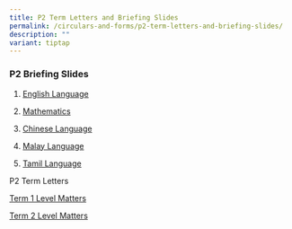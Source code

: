 ```yaml
---
title: P2 Term Letters and Briefing Slides
permalink: /circulars-and-forms/p2-term-letters-and-briefing-slides/
description: ""
variant: tiptap
---
```

<h3>P2 Briefing Slides</h3>
<ol data-tight="true" class="tight">
<li>
<p><a href="/files/2025_P2_English_Language_Briefing_Slides.pdf" rel="noopener noreferrer nofollow" target="_blank">English Language</a>
</p>
</li>
<li>
<p><a href="/files/2025_P2_Mathematics_Briefing_Slides.pdf" rel="noopener noreferrer nofollow" target="_blank">Mathematics</a>
</p>
</li>
<li>
<p><a href="/files/2025_P2_Chinese_Language_Briefing_Slides.pdf" rel="noopener noreferrer nofollow" target="_blank">Chinese Language</a>
</p>
</li>
<li>
<p><a href="/files/2025_P2_Malay_Language_Briefing_Slides.pdf" rel="noopener noreferrer nofollow" target="_blank">Malay Language</a>
</p>
</li>
<li>
<p><a href="/files/2025_P2_Tamil_Language_Briefing_Slides.pdf" rel="noopener noreferrer nofollow" target="_blank">Tamil Language</a>
</p>
<p></p>
</li>
</ol>
<p>P2 Term Letters</p>
<p><a href="/files/2025_P2_Term_1_Level_Matters.pdf" rel="noopener noreferrer nofollow" target="_blank">Term 1 Level Matters</a>
</p>
<p><a href="/files/2025_P2_Term_2_Letter.pdf" rel="noopener noreferrer nofollow" target="_blank">Term 2 Level Matters</a>
</p>
<p></p>